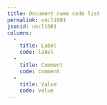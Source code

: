 ```yaml
---
title: Document name code list
permalink: uncl1001
jsonid: uncl1001
columns:
  - 
    title: Label
    code: label
  - 
    title: Comment
    code: comment
  - 
    title: Value
    code: value
---
```

